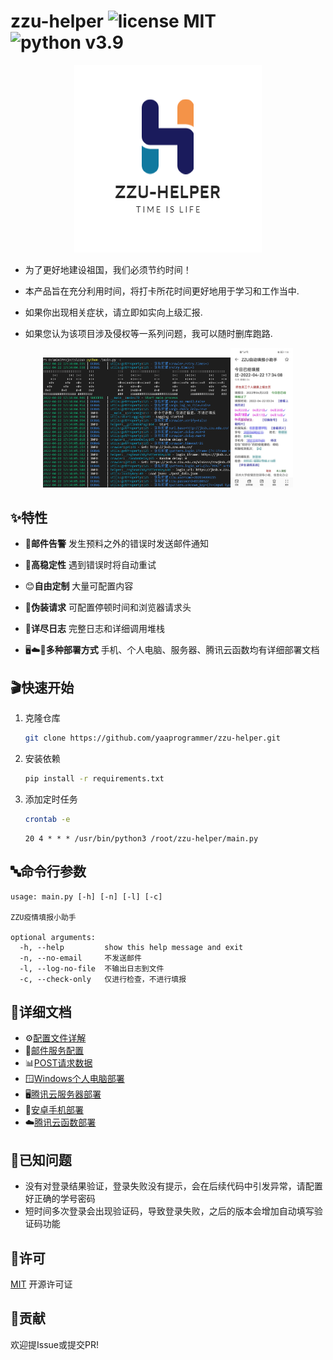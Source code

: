 # zzu-helper   ![license MIT](https://img.shields.io/badge/license-MIT-green) ![python v3.9](https://img.shields.io/badge/python-v3.9-green)

<p align="center">
  <img src="./doc/image/logo.png" alt="zzu-helper logo"/>
</p>

- 为了更好地建设祖国，我们必须节约时间！

- 本产品旨在充分利用时间，将打卡所花时间更好地用于学习和工作当中.

- 如果你出现相关症状，请立即如实向上级汇报.

- 如果您认为该项目涉及侵权等一系列问题，我可以随时删库跑路.

<center class="half">
    <img src="./doc/image/readme-1.png" width="300"/><img src="./doc/image/readme-2.jpg" width="100"/></center>

## ✨特性

- 📧**邮件告警**  发生预料之外的错误时发送邮件通知

- 💪**高稳定性**  遇到错误时将自动重试

- 😊**自由定制** 大量可配置内容

- 👻**伪装请求** 可配置停顿时间和浏览器请求头

- 📜**详尽日志**  完整日志和详细调用堆栈

- 🖥️☁️📱**多种部署方式**  手机、个人电脑、服务器、腾讯云函数均有详细部署文档

## 🎬快速开始

1. 克隆仓库

    ```bash
    git clone https://github.com/yaaprogrammer/zzu-helper.git
    ```

2. 安装依赖

    ```bash
    pip install -r requirements.txt
    ```

3. 添加定时任务

    ```bash
    crontab -e
    ```

    ```cronie
    20 4 * * * /usr/bin/python3 /root/zzu-helper/main.py
    ```

## 🔤命令行参数

```help
usage: main.py [-h] [-n] [-l] [-c]

ZZU疫情填报小助手

optional arguments:
  -h, --help         show this help message and exit
  -n, --no-email     不发送邮件
  -l, --log-no-file  不输出日志到文件
  -c, --check-only   仅进行检查，不进行填报
```

## 📘详细文档

- ⚙️[配置文件详解](./doc/config.md)
- 📧[邮件服务配置](./doc/mail-settings.md)
- 📊[POST请求数据](./doc/data.md)
- 🪟[Windows个人电脑部署](./doc/windows-deployment.md)
- 🖥️[腾讯云服务器部署](./doc/tencent-server-deployment.md)
- 📱[安卓手机部署](./doc/android-deployment.md)
- ☁️[腾讯云函数部署](./doc/tencent-cloud-function-depolyment.md)

## 💬已知问题

- 没有对登录结果验证，登录失败没有提示，会在后续代码中引发异常，请配置好正确的学号密码
- 短时间多次登录会出现验证码，导致登录失败，之后的版本会增加自动填写验证码功能

## 📝许可

[MIT](./LICENSE) 开源许可证

## 🧍贡献

欢迎提Issue或提交PR!
